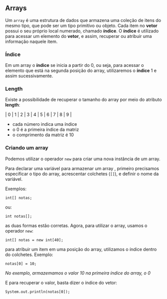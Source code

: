 ## Arrays

Um ``array`` é uma estrutura de dados que armazena uma coleção de itens do mesmo tipo, que pode ser um tipo primitivo ou objeto. Cada item no **vetor** possui o seu próprio local numerado, chamado **índice**. O **índice** é utilizado para acessar um elemento do **vetor**, e assim, recuperar ou atribuir uma informação naquele item.

### Índice

Em um array o **índice** se inicia a partir do 0, ou seja, para acessar o elemento que está na segunda posição do array, utilizaremos o **índice** 1 e assim sucessivamente.

### Length

Existe a possibilidade de recuperar o tamanho do array por meio do atributo **length**:

| 0 | 1 | 2 | 3 | 4 | 5 | 6 | 7 | 8 | 9 |

- cada número indica uma índice
- o 0 é a primeira índice da matriz
- o comprimento da matriz é 10

### Criando um array

Podemos utilizar o operador ``new`` para criar uma nova instância de um array.

Para declarar uma variável para armazenar um array , primeiro precisamos especificar o tipo do array, acrescentar colchetes (``[]``), e definir o nome da variável.

Exemplos:

    int[] notas;

ou:

    int notas[];

as duas formas estão corretas. Agora, para utilizar o array, usamos o operador ``new``:

    int[] notas = new int[40];

para atribuir um item em uma posição do array, utilizamos o índice dentro do colchetes. Exemplo:

    notas[0] = 10;

*No exemplo, armazemamos o valor 10 na primeira índice do array, o 0*

E para recuperar o valor, basta dizer o índice do vetor:

    System.out.println(notas[0]);